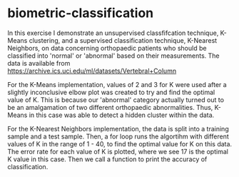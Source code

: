 # biometric-classification

In this exercise I demonstrate an unsupervised classfifcation technique, K-Means clustering, and a supervised classification technique, K-Nearest Neighbors, on data concerning orthopaedic patients who should be classified into 'normal' or 'abnormal' based on their measurements. The data is available from https://archive.ics.uci.edu/ml/datasets/Vertebral+Column

For the K-Means implementation, values of 2 and 3 for K were used after a slightly inconclusive elbow plot was created to try and find the optimal value of K. This is because our 'abnormal' category actually turned out to be an amalgamation of two different orthopaedic abnormalities. Thus, K-Means in this case was able to detect a hidden cluster within the data. 

For the K-Nearest Neighbors implementation, the data is split into a training sample and a test sample. Then, a for loop runs the algortihm with different values of K in the range of 1 - 40, to find the optimal value for K on this data. The error rate for each value of K is plotted, where we see 17 is the optimal K value in this case. Then we call a function to print the accuracy of classification. 
